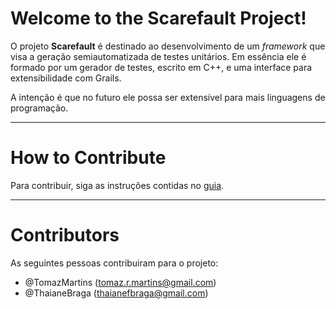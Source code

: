 # Welcome to the Scarefault Project!
O projeto **Scarefault** é destinado ao desenvolvimento de um *framework*
que visa a geração semiautomatizada de testes unitários. Em essência ele
é formado por um gerador de testes, escrito em C++, e uma interface para
extensibilidade com Grails.

A intenção é que no futuro ele possa ser extensível para mais linguagens
de programação.

---

# How to Contribute
Para contribuir, siga as instruções contidas no [guia][how-to-contribute].

---

# Contributors
As seguintes pessoas contribuiram para o projeto:

- @TomazMartins (tomaz.r.martins@gmail.com)
- @ThaianeBraga (thaianefbraga@gmail.com)

[how-to-contribute]: https://bitbucket.org/ThaianeBraga/scarefault/wiki/Como%20Contribuir
